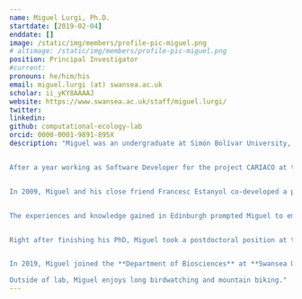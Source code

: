```yaml
---
name: Miguel Lurgi, Ph.D.
startdate: [2019-02-04]
enddate: []
image: /static/img/members/profile-pic-miguel.png
# altimage: /static/img/members/profile-pic-miguel.png
position: Principal Investigator
#current:
pronouns: he/him/his
email: miguel.lurgi (at) swansea.ac.uk
scholar: ii_yKY8AAAAJ
website: https://www.swansea.ac.uk/staff/miguel.lurgi/
twitter: 
linkedin: 
github: computational-ecology-lab
orcid: 0000-0001-9891-895X
description: "Miguel was an undergraduate at Simón Bolívar University, where he worked in the Artificial Intelligence Group under the supervision of Dr. Hector Palacios on the development of a **Constraint Programming Language for C++**. He graduated with **Cum Laude** honours in **BEng Computer Engineering** in 2003.


After a year working as Software Developer for the project CARIACO at the Institute for Marine Sciences and Technologies of the Simón Bolívar University, he moved to Brighton, UK and completed an **MSc in Evolutionary and Adaptive Systems** at the **University of Sussex**. At Sussex, under the supervision of Dr Inman Harvey, he investigated the role of **classical conditioning in evolutionary robotics**, following thus his longstanding passion for bio-inspired computation and evolutionary theory, which had started a few years earlier when as an undergraduate student he became acquainted with subjects such as genetic algorithms, autonomous multi-agent systems, and neural networks.


In 2009, Miguel and his close friend Francesc Estanyol co-developed a project proposal to design and implement a **multi-agent digital business ecosystem**. In this way, they combined both their interests (ecological systems, Miguel; and business, Francesc) to develop a research idea that would be funded by the **Marie Skłodowska Curie Actions of the European Commission**. Thanks to this award, Miguel was able to join the **School of Informatics** of the **University of Edinburgh**, Scotland, UK, as a Marie Curie Research Associate. Under the supervision of Dr Dave Robertson, Miguel developed the foundations of an ecologically inspired multi-agent system borrowing ideas from ecology and evolution. These efforts granted him an **MRes in Artificial Intelligence** and seeded his interests in what would become his main research focus to date: networks of ecological interactions.


The experiences and knowledge gained in Edinburgh prompted Miguel to embark in a radical career change: **from artificial intelligence to ecology**. He was determined to continue his research career as an ecologist investigating natural communities and ecosystems from the perspective of complex networks. With this goal in mind, Miguel started developing a knowledge base on ecological systems and initiated communication with a research scientist who would become to be not only his PhD advisor, but a lifelong colleague and friend: Dr José Montoya. Miguel started working with Jose and Dr Bernat Claramunt-López (who would also become a longlife friend) on the development of a deeper understanding of the effects of climate change on networks of species interactions. Together with Jose, Miguel developed a research proposal to obtain funds to do his PhD investigating **The Assembly and Disassembly of Ecological Networks in a Changing World**. It was with this idea that Miguel received a PhD scholarship from **Microsoft Research** to complete his PhD studies at the **Centre for Ecological Research and Forestry Applications** at the **Autonomous University of Barcelona** and the **Marine Sciences Institute** of the **Spanish Research Council (CSIC)**. Miguel obtained his PhD with **Cum Laude** honours in 2014.


Right after finishing his PhD, Miguel took a postdoctoral position at the **School of Biological Sciences** at the **University of Adelaide**, Australia. During his time in Australia, he investigated the effects of invasive species management on complex ecosystems. Taking a complex network modelling approach to ecosystems dynamics, Miguel uncovered the effects of management actions on the different species embedded in a complex community across trophic levels. In 2016, after his Australian experience, Miguel came back to Europe to join his former advisor and good friend Dr José Montoya. Miguel became a postdoctoral researcher at the **Centre for Biodiversity Theory and Modelling** of the **Theoretical and Experimental Ecology Station** of the **CNRS** in Moulis, France. At the CNRS Miguel developed a comprehensive research programme into the assembly and disassembly of complex ecosystems across spatial scales and ecosystems. His research on the structure of the microbiome associated to multicellular hosts, alongside the continent-wide spatial scaling and variability of terrestrial vertebrate and marine invertebrate complex ecological systems, allowed him to uncover key ecological and evolutionary processes behind the emergence of these communities. These empirical studies were complemented with theoretical models to gain a better understanding of the effect of different aspects of global change on complex networks of species interactions.


In 2019, Miguel joined the **Department of Biosciences** at **Swansea University**, where he founded the **Computational Ecology Lab**. The research focus of the lab remains the fundamental understanding of the ecological and evolutionary mechanisms behind the assembly and disassembly of complex ecosystems. Miguel tackles these challenges using a combination of empirical analyses of large and complex datasets on both microbial and macrobial commuinities, and theoretical models incorporating dynamics in complex networks and the processes that are believed to be behind their emergence.

Outside of lab, Miguel enjoys long birdwatching and mountain biking."
---
```

